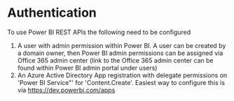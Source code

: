 # Authentication
To use Power BI REST APIs the following need to be configured
1. A user with admin permission within Power BI. A user can be created by a domain owner, then Power BI admin permissions can be assigned via Office 365 admin center (link to the Office 365 admin center can be found within Power BI admin portal under users)
1. An Azure Active Directory App registration with delegate permissions on 'Power BI Service"' for 'Content.Create'. Easiest way to configure this is via https://dev.powerbi.com/apps 